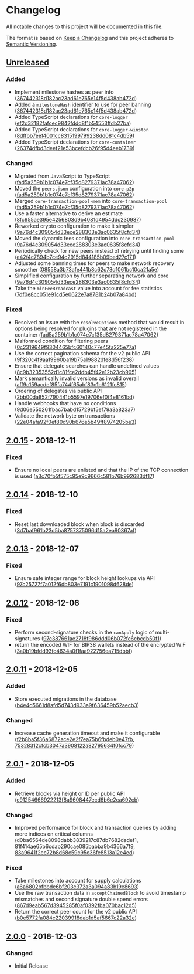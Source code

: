 # Changelog

All notable changes to this project will be documented in this file.

The format is based on [Keep a Changelog](http://keepachangelog.com/en/1.0.0/)
and this project adheres to [Semantic Versioning](http://semver.org/spec/v2.0.0.html).

## [Unreleased]

### Added

-   Implement milestone hashes as peer info ([367442318d182ac23ad61e765e14f5d438ab472d])
-   Added a `milestoneHash` identifier to use for peer banning ([367442318d182ac23ad61e765e14f5d438ab472d])
-   Added TypeScript declarations for `core-logger` ([ef2d32182fafcec9842fddd8f1b54553ffdb27ba])
-   Added TypeScript declarations for `core-logger-winston` ([8dffbb7eef4001cc8315199799238dd081c4db59])
-   Added TypeScript declarations for `core-container` ([26374dfbd3deef21e53bcefdcb26f95d4eeb1739])

### Changed

-   Migrated from JavaScript to TypeScript ([fad5a259b1b1c074e7cf35d8279371ac78a47062])
-   Moved the `peers.json` configuration into `core-p2p` ([fad5a259b1b1c074e7cf35d8279371ac78a47062])
-   Merged `core-transaction-pool-mem` into `core-transaction-pool` ([fad5a259b1b1c074e7cf35d8279371ac78a47062])
-   Use a faster alternative to derive an estimate ([8fc955ae395e4256803d9b4081d4954ddc230987])
-   Reworked crypto configuration to make it simpler ([9a76d4c309054d33ece288303e3ac0635f8cfd34])
-   Moved the dynamic fees configuration into `core-transaction-pool` ([9a76d4c309054d33ece288303e3ac0635f8cfd34])
-   Periodically check for new peers instead of retrying until finding some ([e42f4c7894b7ce94c2915d844185b09bed27c171])
-   Adjusted some banning times for peers to make network recovery smoother ([08558a3b73afe441b8c62c73d1061bc10ca21a5e])
-   Simplified configuration by further separating network and core ([9a76d4c309054d33ece288303e3ac0635f8cfd34])
-   Take the `minFeeBroadcast` value into account for fee statistics ([7df0e8cc051e91cd5e0622e7a8781b24b07a84bd])

### Fixed

-   Resolved an issue with the `resolveOptions` method that would result in options being resolved for plugins that are not registered in the container ([fad5a259b1b1c074e7cf35d8279371ac78a47062])
-   Malformed condition for filtering peers ([0c2319649f9304465bfc60140c77e45fa225e77a])
-   Use the correct pagination schema for the v2 public API ([9f320c4f9aa19960ba19b75a19882dfe8d56f238])
-   Ensure that delegate searches can handle undefined values ([8c9b32353552d1c81fce2ddb45f42e12b23cb905])
-   Mark semantically invalid versions as invalid overall ([aff9c159acdef85fa744f65abf83c1b6121fc815])
-   Ordering of delegates via public API ([2bb00da852f790441b5597e19706ef0f4e8161bd])
-   Handle webhooks that have no conditions ([9d06e550261fbac7babd15729bf5ef79a3a823a7])
-   Validate the network byte on transactions ([22e04afa92f0ef80d90b676e5b49ff8974205be3])

## [2.0.15] - 2018-12-11

### Fixed

-   Ensure no local peers are enlisted and that the IP of the TCP connection is used ([a3c70fb5f575c95e9c9666c581b76b992683df17])

## [2.0.14] - 2018-12-10

### Fixed

-   Reset last downloaded block when block is discarded ([3d7baf961b23d5ba8757375096d15a2ea90367af])

## [2.0.13] - 2018-12-07

### Fixed

-   Ensure safe integer range for block height lookups via API ([97c25727f7a012f6db803e7191c1901098d628de])

## [2.0.12] - 2018-12-06

### Fixed

-   Perform second-signature checks in the `canApply` logic of multi-signatures ([97c387661ae2718f986ddd06b072fc6cbcdb50f1])
-   return the encoded WIF for BIP38 wallets instead of the encrypted WIF ([3a0b19bfdd93fc4634a0f1faa922756ea715dbbf])

## [2.0.11] - 2018-12-05

### Added

-   Store executed migrations in the database ([b4e4d5661d8afd5d743d933a9f636459b52aecb3])

### Changed

-   Increase cache generation timeout and make it configurable ([f2b8ba5f36a6872ace2e2f7ea75b6fbdeb0e47fb], [75328312cfcb3047a3908122a82795634f0fcc79])

## [2.0.1] - 2018-12-05

### Added

-   Retrieve blocks via height or ID per public API ([c91254666922213f8a9608447ecd6b6e2ca692cb])

### Changed

-   Improved performance for block and transaction queries by adding more indices on critical columns (d0ba6564de8098dabb3839217c87db7682dadef1, 81f414ae65b6cdab290cae085babba9b4366a7f9, [83a9641f2ec72b8d68c59c95c36fe8513a12e4ed])

### Fixed

-   Take milestones into account for supply calculations ([a6a6802bfbbde6bf203c372a3a094a83b19e8693])
-   Use the raw transaction data in `acceptChainedBlock` to avoid timestamp mismatches and second signature double spend errors ([867d9eab567d3945285f0af0392fba070bac12d5])
-   Return the correct peer count for the v2 public API ([b0e5772fa084c22039918dab1d5af5667c22a32e])

## [2.0.0] - 2018-12-03

### Changed

-   Initial Release

[unreleased]: https://github.com/ArkEcosystem/core/compare/2.0.15...develop
[2.0.15]: https://github.com/ArkEcosystem/core/compare/2.0.14...2.0.15
[2.0.14]: https://github.com/ArkEcosystem/core/compare/2.0.13...2.0.14
[2.0.13]: https://github.com/ArkEcosystem/core/compare/2.0.12...2.0.13
[2.0.12]: https://github.com/ArkEcosystem/core/compare/2.0.11...2.0.12
[2.0.11]: https://github.com/ArkEcosystem/core/compare/2.0.1...2.0.11
[2.0.1]: https://github.com/ArkEcosystem/core/compare/2.0.0...2.0.1
[2.0.0]: https://github.com/ArkEcosystem/core/compare/0.1.1...2.0.0
[08558a3b73afe441b8c62c73d1061bc10ca21a5e]: https://github.com/ArkEcosystem/core/commit/08558a3b73afe441b8c62c73d1061bc10ca21a5e
[0c2319649f9304465bfc60140c77e45fa225e77a]: https://github.com/ArkEcosystem/core/commit/0c2319649f9304465bfc60140c77e45fa225e77a
[22e04afa92f0ef80d90b676e5b49ff8974205be3]: https://github.com/ArkEcosystem/core/commit/22e04afa92f0ef80d90b676e5b49ff8974205be3
[26374dfbd3deef21e53bcefdcb26f95d4eeb1739]: https://github.com/ArkEcosystem/core/commit/26374dfbd3deef21e53bcefdcb26f95d4eeb1739
[2bb00da852f790441b5597e19706ef0f4e8161bd]: https://github.com/ArkEcosystem/core/commit/2bb00da852f790441b5597e19706ef0f4e8161bd
[35dbb99b62b5a11bb4a21ec456b9093f15ad9522]: https://github.com/ArkEcosystem/core/commit/35dbb99b62b5a11bb4a21ec456b9093f15ad9522
[367442318d182ac23ad61e765e14f5d438ab472d]: https://github.com/ArkEcosystem/core/commit/367442318d182ac23ad61e765e14f5d438ab472d
[3a0b19bfdd93fc4634a0f1faa922756ea715dbbf]: https://github.com/ArkEcosystem/core/commit/3a0b19bfdd93fc4634a0f1faa922756ea715dbbf
[3d7baf961b23d5ba8757375096d15a2ea90367af]: https://github.com/ArkEcosystem/core/commit/3d7baf961b23d5ba8757375096d15a2ea90367af
[75328312cfcb3047a3908122a82795634f0fcc79]: https://github.com/ArkEcosystem/core/commit/75328312cfcb3047a3908122a82795634f0fcc79
[7df0e8cc051e91cd5e0622e7a8781b24b07a84bd]: https://github.com/ArkEcosystem/core/commit/7df0e8cc051e91cd5e0622e7a8781b24b07a84bd
[81f414ae65b6cdab290cae085babba9b4366a7f9]: https://github.com/ArkEcosystem/core/commit/81f414ae65b6cdab290cae085babba9b4366a7f9
[83a9641f2ec72b8d68c59c95c36fe8513a12e4ed]: https://github.com/ArkEcosystem/core/commit/83a9641f2ec72b8d68c59c95c36fe8513a12e4ed
[867d9eab567d3945285f0af0392fba070bac12d5]: https://github.com/ArkEcosystem/core/commit/867d9eab567d3945285f0af0392fba070bac12d5
[8c9b32353552d1c81fce2ddb45f42e12b23cb905]: https://github.com/ArkEcosystem/core/commit/8c9b32353552d1c81fce2ddb45f42e12b23cb905
[8dffbb7eef4001cc8315199799238dd081c4db59]: https://github.com/ArkEcosystem/core/commit/8dffbb7eef4001cc8315199799238dd081c4db59
[8fc955ae395e4256803d9b4081d4954ddc230987]: https://github.com/ArkEcosystem/core/commit/8fc955ae395e4256803d9b4081d4954ddc230987
[97c25727f7a012f6db803e7191c1901098d628de]: https://github.com/ArkEcosystem/core/commit/97c25727f7a012f6db803e7191c1901098d628de
[97c387661ae2718f986ddd06b072fc6cbcdb50f1]: https://github.com/ArkEcosystem/core/commit/97c387661ae2718f986ddd06b072fc6cbcdb50f1
[9a76d4c309054d33ece288303e3ac0635f8cfd34]: https://github.com/ArkEcosystem/core/commit/9a76d4c309054d33ece288303e3ac0635f8cfd34
[9d06e550261fbac7babd15729bf5ef79a3a823a7]: https://github.com/ArkEcosystem/core/commit/9d06e550261fbac7babd15729bf5ef79a3a823a7
[9f320c4f9aa19960ba19b75a19882dfe8d56f238]: https://github.com/ArkEcosystem/core/commit/9f320c4f9aa19960ba19b75a19882dfe8d56f238
[a3c70fb5f575c95e9c9666c581b76b992683df17]: https://github.com/ArkEcosystem/core/commit/a3c70fb5f575c95e9c9666c581b76b992683df17
[a6a6802bfbbde6bf203c372a3a094a83b19e8693]: https://github.com/ArkEcosystem/core/commit/a6a6802bfbbde6bf203c372a3a094a83b19e8693
[aff9c159acdef85fa744f65abf83c1b6121fc815]: https://github.com/ArkEcosystem/core/commit/aff9c159acdef85fa744f65abf83c1b6121fc815
[b0e5772fa084c22039918dab1d5af5667c22a32e]: https://github.com/ArkEcosystem/core/commit/b0e5772fa084c22039918dab1d5af5667c22a32e
[b4e4d5661d8afd5d743d933a9f636459b52aecb3]: https://github.com/ArkEcosystem/core/commit/b4e4d5661d8afd5d743d933a9f636459b52aecb3
[c91254666922213f8a9608447ecd6b6e2ca692cb]: https://github.com/ArkEcosystem/core/commit/c91254666922213f8a9608447ecd6b6e2ca692cb
[d0ba6564de8098dabb3839217c87db7682dadef1]: https://github.com/ArkEcosystem/core/commit/d0ba6564de8098dabb3839217c87db7682dadef1
[e42f4c7894b7ce94c2915d844185b09bed27c171]: https://github.com/ArkEcosystem/core/commit/e42f4c7894b7ce94c2915d844185b09bed27c171
[ef2d32182fafcec9842fddd8f1b54553ffdb27ba]: https://github.com/ArkEcosystem/core/commit/ef2d32182fafcec9842fddd8f1b54553ffdb27ba
[f2b8ba5f36a6872ace2e2f7ea75b6fbdeb0e47fb]: https://github.com/ArkEcosystem/core/commit/f2b8ba5f36a6872ace2e2f7ea75b6fbdeb0e47fb
[fad5a259b1b1c074e7cf35d8279371ac78a47062]: https://github.com/ArkEcosystem/core/commit/fad5a259b1b1c074e7cf35d8279371ac78a47062
